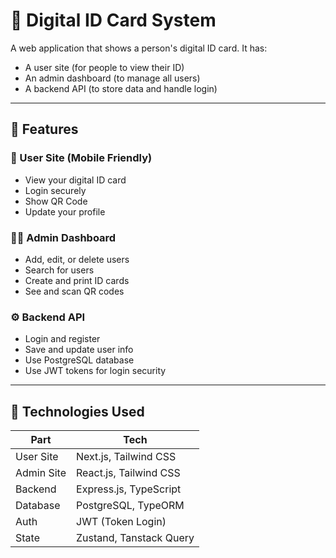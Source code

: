 # 🪪 Digital ID Card System

A web application that shows a person's digital ID card. It has:

- A user site (for people to view their ID)
- An admin dashboard (to manage all users)
- A backend API (to store data and handle login)

---

## 🌟 Features

### 👤 User Site (Mobile Friendly)
- View your digital ID card
- Login securely
- Show QR Code
- Update your profile

### 🧑‍💼 Admin Dashboard
- Add, edit, or delete users
- Search for users
- Create and print ID cards
- See and scan QR codes

### ⚙️ Backend API
- Login and register
- Save and update user info
- Use PostgreSQL database
- Use JWT tokens for login security

---

## 🧱 Technologies Used

| Part        | Tech                    |
|-------------|-------------------------|
| User Site   | Next.js, Tailwind CSS   |
| Admin Site  | React.js, Tailwind CSS  |
| Backend     | Express.js, TypeScript  |
| Database    | PostgreSQL, TypeORM     |
| Auth        | JWT (Token Login)       |
| State       | Zustand, Tanstack Query |

